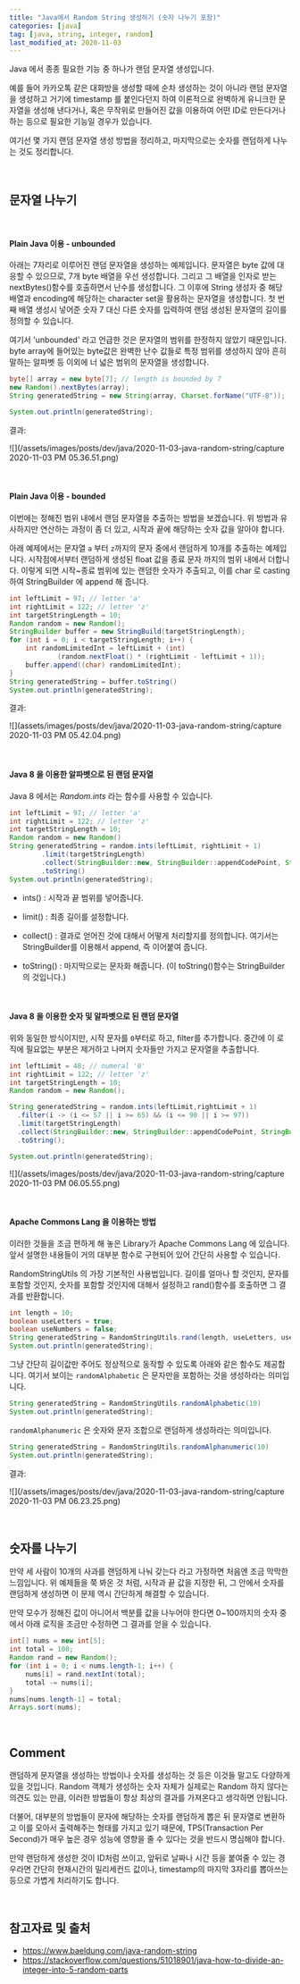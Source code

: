 ```yaml
---
title: "Java에서 Random String 생성하기 (숫자 나누기 포함)"
categories: [java]
tag: [java, string, integer, random]
last_modified_at: 2020-11-03
---
```

Java 에서 종종 필요한 기능 중 하나가 랜덤 문자열 생성입니다.

예를 들어 카카오톡 같은 대화방을 생성할 때에 순차 생성하는 것이 아니라 랜덤 문자열을 생성하고 거기에 timestamp 를 붙인다던지 하여 이론적으로 완벽하게 유니크한 문자열을 생성해 낸다거나, 혹은 무작위로 만들어진 값을 이용하여 어떤 ID로 만든다거나 하는 등으로 필요한 기능일 경우가 있습니다. 

여기선 몇 가지 랜덤 문자열 생성 방법을 정리하고, 마지막으로는 숫자를 랜덤하게 나누는 것도 정리합니다.

<br/>

## 문자열 나누기

<br/>

#### Plain Java 이용 - unbounded

아래는 7자리로 이루어진 랜덤 문자열을 생성하는 예제입니다. 문자열은 byte 값에 대응할 수 있으므로, 7개 byte 배열을 우선 생성합니다. 그리고 그 배열을 인자로 받는 nextBytes()함수를 호출하면서 난수를 생성합니다. 그 이후에 String 생성자 중 해당 배열과 encoding에 해당하는 character set을 활용하는 문자열을 생성합니다. 첫 번째 배열 생성시 넣어준 숫자 7 대신 다른 숫자를 입력하여 랜덤 생성된 문자열의 길이를 정의할 수 있습니다.

여기서 'unbounded' 라고 언급한 것은 문자열의 범위를 한정하지 않았기 때문입니다. byte array에 들어있는 byte값은 완벽한 난수 값들로 특정 범위를 생성하지 않아 흔히 말하는 알파벳 등 이외에 너 넓은 범위의 문자열을 생성합니다.

```java
byte[] array = new byte[7]; // length is bounded by 7
new Random().nextBytes(array);
String generatedString = new String(array, Charset.forName("UTF-8"));

System.out.println(generatedString);
```

결과:

![](/assets/images/posts/dev/java/2020-11-03-java-random-string/capture 2020-11-03 PM 05.36.51.png)

<br/>

#### Plain Java 이용 - bounded

이번에는 정해진 범위 내에서 랜덤 문자열을 추출하는 방법을 보겠습니다. 위 방법과 유사하지만 연산하는 과정이 좀 더 있고, 시작과 끝에 해당하는 숫자 값을 알아야 합니다.

아래 예제에서는 문자열 `a` 부터 `z`까지의 문자 중에서 랜덤하게 10개를 추출하는 예제입니다. 시작점에서부터 랜덤하게 생성된 float 값을 종료 문자 까지의 범위 내에서 더합니다. 이렇게 되면 시작~종료 범위에 있는 랜덤한 숫자가 추출되고, 이를 char 로 casting하여 StringBuilder 에 append 해 줍니다.

```java
int leftLimit = 97; // letter 'a'
int rightLimit = 122; // letter 'z'
int targetStringLength = 10;
Random random = new Random();
StringBuilder buffer = new StringBuild(targetStringLength);
for (int i = 0; i < targetStringLength; i++) {
    int randomLimitedInt = leftLimit + (int)
            (random.nextFloat() * (rightLimit - leftLimit + 1));
    buffer.append((char) randomLimitedInt);
}
String generatedString = buffer.toString()
System.out.println(generatedString);
```

결과:

![](assets/images/posts/dev/java/2020-11-03-java-random-string/capture 2020-11-03 PM 05.42.04.png)

<br/>

#### Java 8 을 이용한 알파벳으로 된 랜덤 문자열

Java 8 에서는 *Random.ints* 라는 함수를 사용할 수 있습니다. 

```java
int leftLimit = 97; // letter 'a'
int rightLimit = 122; // letter 'z'
int targetStringLength = 10;
Random random = new Random()
String generatedString = random.ints(leftLimit, rightLimit + 1)
        .limit(targetStringLength)
        .collect(StringBuilder::new, StringBuilder::appendCodePoint, StringBuilder::append)
        .toString()
System.out.println(generatedString);
```

- ints() : 시작과 끝 범위를 넣어줍니다.

- limit() : 최종 길이를 설정합니다.

- collect() : 결과로 얻어진 것에 대해서 어떻게 처리할지를 정의합니다. 여기서는 StringBuilder를 이용해서 append, 즉 이어붙여 줍니다. 

- toString() : 마지막으로는 문자화 해줍니다. (이 toString()함수는 StringBuilder의 것입니다.)

<br/>

#### Java 8 을 이용한 숫자 및 알파벳으로 된 랜덤 문자열

위와 동일한 방식이지만, 시작 문자를 `0`부터로 하고, filter를 추가합니다. 중간에 이 로직에 필요없는 부분은 제거하고 나머지 숫자들만 가지고 문자열을 추출합니다.

```java
int leftLimit = 48; // numeral '0'
int rightLimit = 122; // letter 'z'
int targetStringLength = 10;
Random random = new Random();

String generatedString = random.ints(leftLimit,rightLimit + 1)
  .filter(i -> (i <= 57 || i >= 65) && (i <= 90 || i >= 97))
  .limit(targetStringLength)
  .collect(StringBuilder::new, StringBuilder::appendCodePoint, StringBuilder::append)
  .toString();

System.out.println(generatedString);
```

![](/assets/images/posts/dev/java/2020-11-03-java-random-string/capture 2020-11-03 PM 06.05.55.png)

<br/>

#### Apache Commons Lang 을 이용하는 방법

이러한 것들을 조금 편하게 해 놓은 Library가 Apache Commons Lang 에 있습니다. 앞서 설명한 내용들이 거의 대부분 함수로 구현되어 있어 간단히 사용할 수 있습니다. 

RandomStringUtils 의 가장 기본적인 사용법입니다. 길이를 얼마나 할 것인지, 문자를 포함할 것인지, 숫자를 포함할 것인지에 대해서 설정하고 rand()함수를 호출하면 그 결과를 반환합니다.

```java
int length = 10;
boolean useLetters = true;
boolean useNumbers = false;
String generatedString = RandomStringUtils.rand(length, useLetters, useNumbers)
System.out.println(generatedString);
```

그냥 간단히 길이값만 주어도 정상적으로 동작할 수 있도록 아래와 같은 함수도 제공합니다. 여기서 보이는 `randomAlphabetic` 은 문자만을 포함하는 것을 생성하라는 의미입니다.

```java
String generatedString = RandomStringUtils.randomAlphabetic(10)
System.out.println(generatedString);
```

`randomAlphanumeric` 은 숫자와 문자 조합으로 랜덤하게 생성하라는 의미입니다.

```java
String generatedString = RandomStringUtils.randomAlphanumeric(10)
System.out.println(generatedString);
```

결과:

![](/assets/images/posts/dev/java/2020-11-03-java-random-string/capture 2020-11-03 PM 06.23.25.png)

<br/>

## 숫자를 나누기

만약 세 사람이 10개의 사과를 랜덤하게 나눠 갖는다 라고 가정하면 처음엔 조금 막막한 느낌입니다. 위 예제들을 쭉 봐온 것 처럼, 시작과 끝 값을 지정한 뒤, 그 안에서 숫자를 랜덤하게 생성하면 이 문제 역시 간단하게 해결할 수 있습니다. 

만약 모수가 정해진 값이 아니어서 백분률 값을 나누어야 한다면 0~100까지의 숫자 중에서 아래 로직을 조금만 수정하면 그 결과를 얻을 수 있습니다. 

```java
int[] nums = new int[5];
int total = 100;
Random rand = new Random();
for (int i = 0; i < nums.length-1; i++) {
    nums[i] = rand.nextInt(total);
    total -= nums[i];
}
nums[nums.length-1] = total;
Arrays.sort(nums);
```

<br/>

## Comment

랜덤하게 문자열을 생성하는 방법이나 숫자를 생성하는 것 등은 이것들 말고도 다양하게 있을 것입니다. Random 객체가 생성하는 숫자 자체가 실제로는 Random 하지 않다는 의견도 있는 만큼, 이러한 방법들이 항상 최상의 결과를 가져온다고 생각하면 안됩니다.

더불어, 대부분의 방법들이 문자에 해당하는 숫자를 랜덤하게 뽑은 뒤 문자열로 변환하고 이를 모아서 출력해주는 형태를 가지고 있기 때문에, TPS(Transaction Per Second)가 매우 높은 경우 성능에 영향을 줄 수 있다는 것을 반드시 명심해야 합니다.

만약 랜덤하게 생성한 것이 ID처럼 쓰이고, 앞뒤로 날짜나 시간 등을 붙여줄 수 있는 경우라면 간단히 현재시간의 밀리세컨드 값이나, timestamp의 마지막 3자리를 뽑아쓰는 등으로 가볍게 처리하기도 합니다.

<br/>

## 참고자료 및 출처

- <https://www.baeldung.com/java-random-string>
- <https://stackoverflow.com/questions/51018901/java-how-to-divide-an-integer-into-5-random-parts>